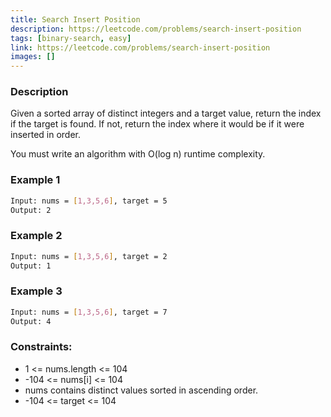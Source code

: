 ```yaml
---
title: Search Insert Position
description: https://leetcode.com/problems/search-insert-position
tags: [binary-search, easy]
link: https://leetcode.com/problems/search-insert-position
images: []
---
```


### Description

Given a sorted array of distinct integers and a target value, return the index if the target is found. If not, return the index where it would be if it were inserted in order.

You must write an algorithm with O(log n) runtime complexity.

### Example 1

```bash
Input: nums = [1,3,5,6], target = 5
Output: 2
```

### Example 2

```bash
Input: nums = [1,3,5,6], target = 2
Output: 1
```

### Example 3

```bash
Input: nums = [1,3,5,6], target = 7
Output: 4
```


### Constraints:

- 1 <= nums.length <= 104
- -104 <= nums[i] <= 104
- nums contains distinct values sorted in ascending order.
- -104 <= target <= 104